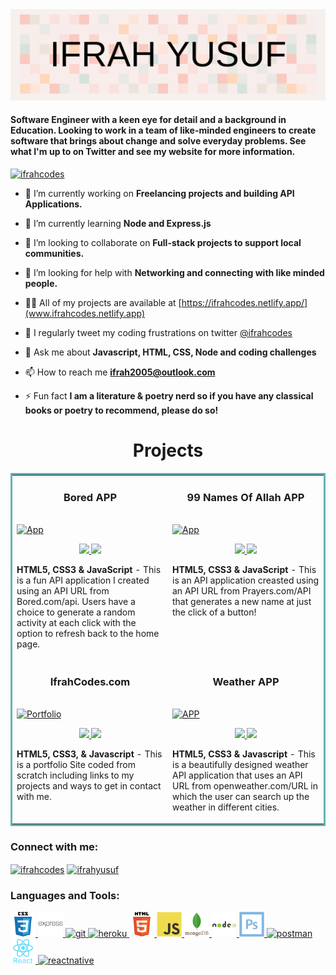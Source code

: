 <img src="banner2.png" alt="my banner">
<h4>Software Engineer with a keen eye for detail and a background in Education. Looking to work in a team of like-minded engineers to create software that brings about change and solve everyday problems. See what I'm up to on Twitter and see my website for more information.</h4>

<p align="left"> <a href="https://twitter.com/ifrahcodes" target="blank"><img src="https://img.shields.io/twitter/follow/ifrahcodes?logo=twitter&style=for-the-badge" alt="ifrahcodes" /></a> </p>

- 🔭 I’m currently working on **Freelancing projects and building API Applications.**

- 🌱 I’m currently learning **Node and Express.js**

- 👯 I’m looking to collaborate on **Full-stack projects to support local communities.**

- 🤝 I’m looking for help with **Networking and connecting with like minded people.**

- 👨‍💻 All of my projects are available at [https://ifrahcodes.netlify.app/](www.ifrahcodes.netlify.app)

- 📝 I regularly tweet my coding frustrations on twitter [@ifrahcodes](@ifrahcodes)

- 💬 Ask me about **Javascript, HTML, CSS, Node and coding challenges**

- 📫 How to reach me **ifrah2005@outlook.com**

- ⚡ Fun fact **I am a literature & poetry nerd so if you have any classical books or poetry to recommend, please do so!**
<h1 align="center">Projects</h1>
<table bordercolor="#66b2b2">
  
  <tr>
    <td width="50%" valign="top">
      <h3 align="center">Bored APP</h3>
        <br />
        <a target="_blank" href="#">
            <img src="#" width="100%" alt="App"/>
        </a>
        <br />
        <p align="center">
          
  <a href="#" target="_blank">
    <img src="https://img.shields.io/static/v1?label=|&message=REPO&color=23555f&style=plastic&logo=github&logo-color=white"/>
  </a>  
  <a href="#" target="_blank">
    <img src="https://img.shields.io/static/v1?label=|&message=WEBSITE&color=cdf998&style=plastic&logo=wordpress&logo-color=white"/>
  </a>
      </p>
        <p><strong>HTML5, CSS3 & JavaScript</strong> - This is a fun API application I created using an API URL from Bored.com/api. Users have a choice to generate a random activity at each click with the option to refresh back to the home page. </p>
    </td>
    <td width="50%" valign="top">
      <h3 align="center">99 Names Of Allah APP</h3>
        <br />
      <a target="_blank" href="#">
            <img src="Untitled (1077 × 610px) (2).gif" width="100%"  alt="App"/>
        </a>
        <br />
        <p align="center">
          
  <a href="#" target="_blank">
    <img src="https://img.shields.io/static/v1?label=|&message=REPO&color=23555f&style=plastic&logo=github&logo-color=white"/>
  </a>
  <a href="https://99namesgenerator.netlify.app/" target="_blank">
    <img src="https://img.shields.io/static/v1?label=|&message=WEBSITE&color=cdf998&style=plastic&logo=wordpress&logo-color=white"/>
  </a>
      </p>
        <p><strong>HTML5, CSS3 & JavaScript</strong> - This is an API application creasted using an API URL from Prayers.com/API that generates a new name at just the click of a button!</p>
    </td>
  </tr>
  
  <tr>
    <td width="50%" valign="top">
      <h3 align="center">IfrahCodes.com</h3>
      <br />
        <a target="_blank" href="#">
          <img src="Untitled (1077 × 610px) (1).gif" width="100%" alt="Portfolio"/>
        </a>
      <br />
        <p align="center">
  <a href="#" target="_blank">
    <img src="https://img.shields.io/static/v1?label=|&message=REPO&color=23555f&style=plastic&logo=github&logo-color=white"/>
  </a>
  <a href="https://ifrahcodes.netlify.app/" target="_blank">
    <img src="https://img.shields.io/static/v1?label=|&message=WEBSITE&color=cdf998&style=plastic&logo=wordpress&logo-color=white"/>
  </a>
      </p>
        <p><strong>HTML5, CSS3, & Javascript</strong> - This is a portfolio Site coded from scratch including links to my projects and ways to get in contact with me.</p>
    </td>
    <td width="50%" valign="top">
      <h3 align="center">Weather APP</h3>
        <br />
        <a target="_blank" href="#">
          <img src="Untitled (1077 × 610px).gif" width="100%" alt="APP"/>
        </a>
        <br />
        <p align="center">
          
  <a href="#" target="_blank">
    <img src="https://img.shields.io/static/v1?label=|&message=REPO&color=23555f&style=plastic&logo=github&logo-color=white"/>
  </a>
  <a href="https://weatherappintegration.netlify.app/" target="_blank">
    <img src="https://img.shields.io/static/v1?label=|&message=WEBSITE&color=cdf998&style=plastic&logo=wordpress&logo-color=white"/>
  </a>
      </p>
        <p><strong>HTML5, CSS3 & Javascript</strong> - This is a beautifully designed weather API application that uses an API URL from openweather.com/URL in which the user can search up the weather in different cities.</p>
    </td>
  </tr>
</table>





<h3 align="left">Connect with me:</h3>
<p align="left">
<a href="https://twitter.com/ifrahcodes" target="blank"><img align="center" src="https://raw.githubusercontent.com/rahuldkjain/github-profile-readme-generator/master/src/images/icons/Social/twitter.svg" alt="ifrahcodes" height="30" width="40" /></a>
<a href="https://linkedin.com/in/ifrahyusuf" target="blank"><img align="center" src="https://raw.githubusercontent.com/rahuldkjain/github-profile-readme-generator/master/src/images/icons/Social/linked-in-alt.svg" alt="ifrahyusuf" height="30" width="40" /></a>
</p>

<h3 align="left">Languages and Tools:</h3>
<p align="left"> <a href="https://www.w3schools.com/css/" target="_blank" rel="noreferrer"> <img src="https://raw.githubusercontent.com/devicons/devicon/master/icons/css3/css3-original-wordmark.svg" alt="css3" width="40" height="40"/> </a> <a href="https://expressjs.com" target="_blank" rel="noreferrer"> <img src="https://raw.githubusercontent.com/devicons/devicon/master/icons/express/express-original-wordmark.svg" alt="express" width="40" height="40"/> </a> <a href="https://git-scm.com/" target="_blank" rel="noreferrer"> <img src="https://www.vectorlogo.zone/logos/git-scm/git-scm-icon.svg" alt="git" width="40" height="40"/> </a> <a href="https://heroku.com" target="_blank" rel="noreferrer"> <img src="https://www.vectorlogo.zone/logos/heroku/heroku-icon.svg" alt="heroku" width="40" height="40"/> </a> <a href="https://www.w3.org/html/" target="_blank" rel="noreferrer"> <img src="https://raw.githubusercontent.com/devicons/devicon/master/icons/html5/html5-original-wordmark.svg" alt="html5" width="40" height="40"/> </a> <a href="https://developer.mozilla.org/en-US/docs/Web/JavaScript" target="_blank" rel="noreferrer"> <img src="https://raw.githubusercontent.com/devicons/devicon/master/icons/javascript/javascript-original.svg" alt="javascript" width="40" height="40"/> </a> <a href="https://www.mongodb.com/" target="_blank" rel="noreferrer"> <img src="https://raw.githubusercontent.com/devicons/devicon/master/icons/mongodb/mongodb-original-wordmark.svg" alt="mongodb" width="40" height="40"/> </a> <a href="https://nodejs.org" target="_blank" rel="noreferrer"> <img src="https://raw.githubusercontent.com/devicons/devicon/master/icons/nodejs/nodejs-original-wordmark.svg" alt="nodejs" width="40" height="40"/> </a> <a href="https://www.photoshop.com/en" target="_blank" rel="noreferrer"> <img src="https://raw.githubusercontent.com/devicons/devicon/master/icons/photoshop/photoshop-line.svg" alt="photoshop" width="40" height="40"/> </a> <a href="https://postman.com" target="_blank" rel="noreferrer"> <img src="https://www.vectorlogo.zone/logos/getpostman/getpostman-icon.svg" alt="postman" width="40" height="40"/> </a> <a href="https://reactjs.org/" target="_blank" rel="noreferrer"> <img src="https://raw.githubusercontent.com/devicons/devicon/master/icons/react/react-original-wordmark.svg" alt="react" width="40" height="40"/> </a> <a href="https://reactnative.dev/" target="_blank" rel="noreferrer"> <img src="https://reactnative.dev/img/header_logo.svg" alt="reactnative" width="40" height="40"/> </a> </p>






<!---
IfrahYusuf/IfrahYusuf is a ✨ special ✨ repository because its `README.md` (this file) appears on your GitHub profile.
You can click the Preview link to take a look at your changes.
--->
